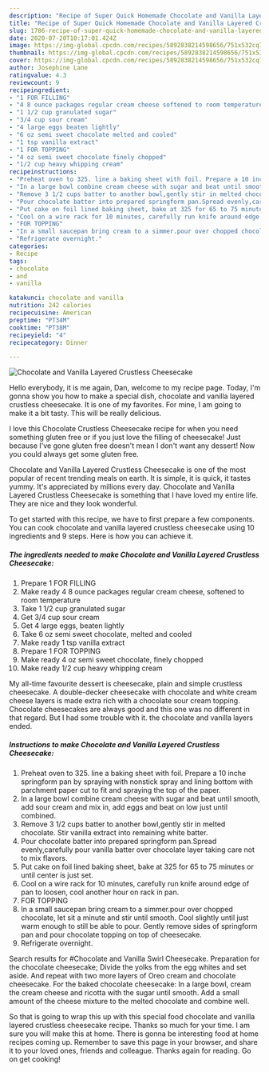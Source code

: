 ```yaml
---
description: "Recipe of Super Quick Homemade Chocolate and Vanilla Layered Crustless Cheesecake"
title: "Recipe of Super Quick Homemade Chocolate and Vanilla Layered Crustless Cheesecake"
slug: 1786-recipe-of-super-quick-homemade-chocolate-and-vanilla-layered-crustless-cheesecake
date: 2020-07-20T10:17:01.424Z
image: https://img-global.cpcdn.com/recipes/5892838214598656/751x532cq70/chocolate-and-vanilla-layered-crustless-cheesecake-recipe-main-photo.jpg
thumbnail: https://img-global.cpcdn.com/recipes/5892838214598656/751x532cq70/chocolate-and-vanilla-layered-crustless-cheesecake-recipe-main-photo.jpg
cover: https://img-global.cpcdn.com/recipes/5892838214598656/751x532cq70/chocolate-and-vanilla-layered-crustless-cheesecake-recipe-main-photo.jpg
author: Josephine Lane
ratingvalue: 4.3
reviewcount: 9
recipeingredient:
- "1 FOR FILLING"
- "4 8 ounce packages regular cream cheese softened to room temperature"
- "1 1/2 cup granulated sugar"
- "3/4 cup sour cream"
- "4 large eggs beaten lightly"
- "6 oz semi sweet chocolate melted and cooled"
- "1 tsp vanilla extract"
- "1 FOR TOPPING"
- "4 oz semi sweet chocolate finely chopped"
- "1/2 cup heavy whipping cream"
recipeinstructions:
- "Preheat oven to 325. line a baking sheet with foil. Prepare a 10 inche springform pan by spraying with nonstick spray and lining bottom with parchment paper cut to fit and spraying the top of the paper."
- "In a large bowl combine cream cheese with sugar and beat until smooth, add sour cream and mix in, add eggs and beat on low just until combined."
- "Remove 3 1/2 cups batter to another bowl,gently stir in melted chocolate. Stir vanilla extract into remaining white batter."
- "Pour chocolate batter into prepared springform pan.Spread evenly,carefully pour vanilla batter over chocolate layer taking care not to mix flavors."
- "Put cake on foil lined baking sheet, bake at 325 for 65 to 75 minutes or until center is just set."
- "Cool on a wire rack for 10 minutes, carefully run knife around edge of pan to loosen, cool another hour on rack in pan."
- "FOR TOPPING"
- "In a small saucepan bring cream to a simmer.pour over chopped chocolate, let sit a minute and stir until smooth. Cool slightly until just warm enough to still be able to pour. Gently remove sides of springform pan and pour chocolate topping on top of cheesecake."
- "Refrigerate overnight."
categories:
- Recipe
tags:
- chocolate
- and
- vanilla

katakunci: chocolate and vanilla 
nutrition: 242 calories
recipecuisine: American
preptime: "PT34M"
cooktime: "PT38M"
recipeyield: "4"
recipecategory: Dinner

---
```



![Chocolate and Vanilla Layered Crustless Cheesecake](https://img-global.cpcdn.com/recipes/5892838214598656/751x532cq70/chocolate-and-vanilla-layered-crustless-cheesecake-recipe-main-photo.jpg)

Hello everybody, it is me again, Dan, welcome to my recipe page. Today, I'm gonna show you how to make a special dish, chocolate and vanilla layered crustless cheesecake. It is one of my favorites. For mine, I am going to make it a bit tasty. This will be really delicious.

I love this Chocolate Crustless Cheesecake recipe for when you need something gluten free or if you just love the filling of cheesecake! Just because I&#39;ve gone gluten free doesn&#39;t mean I don&#39;t want any dessert! Now you could always get some gluten free.

Chocolate and Vanilla Layered Crustless Cheesecake is one of the most popular of recent trending meals on earth. It is simple, it is quick, it tastes yummy. It's appreciated by millions every day. Chocolate and Vanilla Layered Crustless Cheesecake is something that I have loved my entire life. They are nice and they look wonderful.


To get started with this recipe, we have to first prepare a few components. You can cook chocolate and vanilla layered crustless cheesecake using 10 ingredients and 9 steps. Here is how you can achieve it.

<!--inarticleads1-->

##### The ingredients needed to make Chocolate and Vanilla Layered Crustless Cheesecake:

1. Prepare 1 FOR FILLING
1. Make ready 4 8 ounce packages regular cream cheese, softened to room temperature
1. Take 1 1/2 cup granulated sugar
1. Get 3/4 cup sour cream
1. Get 4 large eggs, beaten lightly
1. Take 6 oz semi sweet chocolate, melted and cooled
1. Make ready 1 tsp vanilla extract
1. Prepare 1 FOR TOPPING
1. Make ready 4 oz semi sweet chocolate, finely chopped
1. Make ready 1/2 cup heavy whipping cream


My all-time favourite dessert is cheesecake, plain and simple crustless cheesecake. A double-decker cheesecake with chocolate and white cream cheese layers is made extra rich with a chocolate sour cream topping. Chocolate cheesecakes are always good and this one was no different in that regard. But I had some trouble with it. the chocolate and vanilla layers ended. 

<!--inarticleads2-->

##### Instructions to make Chocolate and Vanilla Layered Crustless Cheesecake:

1. Preheat oven to 325. line a baking sheet with foil. Prepare a 10 inche springform pan by spraying with nonstick spray and lining bottom with parchment paper cut to fit and spraying the top of the paper.
1. In a large bowl combine cream cheese with sugar and beat until smooth, add sour cream and mix in, add eggs and beat on low just until combined.
1. Remove 3 1/2 cups batter to another bowl,gently stir in melted chocolate. Stir vanilla extract into remaining white batter.
1. Pour chocolate batter into prepared springform pan.Spread evenly,carefully pour vanilla batter over chocolate layer taking care not to mix flavors.
1. Put cake on foil lined baking sheet, bake at 325 for 65 to 75 minutes or until center is just set.
1. Cool on a wire rack for 10 minutes, carefully run knife around edge of pan to loosen, cool another hour on rack in pan.
1. FOR TOPPING
1. In a small saucepan bring cream to a simmer.pour over chopped chocolate, let sit a minute and stir until smooth. Cool slightly until just warm enough to still be able to pour. Gently remove sides of springform pan and pour chocolate topping on top of cheesecake.
1. Refrigerate overnight.


Search results for #Chocolate and Vanilla Swirl Cheesecake. Preparation for the chocolate cheesecake; Divide the yolks from the egg whites and set aside. And repeat with two more layers of Oreo cream and chocolate cheesecake. For the baked chocolate cheesecake: In a large bowl, cream the cream cheese and ricotta with the sugar until smooth. Add a small amount of the cheese mixture to the melted chocolate and combine well. 

So that is going to wrap this up with this special food chocolate and vanilla layered crustless cheesecake recipe. Thanks so much for your time. I am sure you will make this at home. There is gonna be interesting food at home recipes coming up. Remember to save this page in your browser, and share it to your loved ones, friends and colleague. Thanks again for reading. Go on get cooking!
